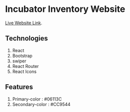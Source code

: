 # Incubator Inventory Website

[Live Website Link](https://github.com/facebook/create-react-app).

## Technologies
1. React
2. Bootstrap
3. swiper
4. React Router
5. React Icons

## Features
1. Primary-color : #06113C
2. Secondary-color : #CC9544
